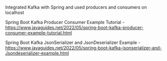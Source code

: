 Integrated Kafka with Spring and used producers and consumers on localhost

Spring Boot Kafka Producer Consumer Example Tutorial - https://www.javaguides.net/2022/05/spring-boot-kafka-producer-consumer-example-tutorial.html

Spring Boot Kafka JsonSerializer and JsonDeserializer Example - https://www.javaguides.net/2022/05/spring-boot-kafka-jsonserializer-and-Jsondeserializer-example.html
